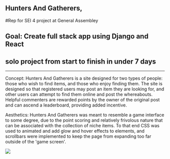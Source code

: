 ## Hunters And Gatherers, 
#Rep for SEI 4 project at General Assembley

## Goal: Create full stack app using Django and React

## solo project from start to finish in under 7 days

-----------------------------------------------------

Concept: Hunters And Gatherers is a site designed for two types of people: those who wish to find items, and those who enjoy finding them. The site is designed so that registered 
users may post an item they are looking for, and other users can attempt to find them online and post the whereabouts. Helpful commenters are rewarded points by the 
owner of the original post and can ascend a leaderboard, providing added incentive. 

Aesthetics: Hunters And Gatherers was meant to resemble a game interface to some degree, due to the point scoring and relatively frivolous nature that can 
be associated with the collection of niche items. To that end CSS was used to animated and add glow and hover effects to elements, and scrollbars were 
implemented to keep the page from expanding too far outside of the 'game screen'. 

<img src="https://i.imgur.com/huR2Xpn.jpg">
